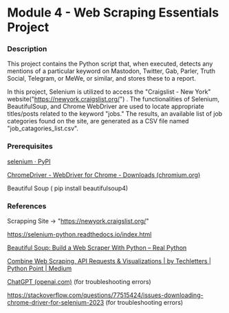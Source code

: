 # Module 4 - Web Scraping Essentials Project

### Description

This project contains the Python script that, when executed, detects any mentions of a particular keyword on Mastodon, Twitter, Gab, Parler, Truth Social, Telegram, or MeWe, or similar, and stores these to a report.

In this project, Selenium is utilized to access the "Craigslist - New York" website("https://newyork.craigslist.org/") . The functionalities of Selenium, BeautifulSoup, and Chrome WebDriver are used to locate appropriate titles/posts related to the keyword "jobs." The results, an available list of job categories found on the site, are generated as a CSV file named "job_catagories_list.csv". 

### Prerequisites

[selenium · PyPI](https://pypi.org/project/selenium/)

[ChromeDriver - WebDriver for Chrome - Downloads (chromium.org)](https://chromedriver.chromium.org/downloads)

 Beautiful Soup ( pip install beautifulsoup4)

### References

Scrapping Site -> "https://newyork.craigslist.org/"

https://selenium-python.readthedocs.io/index.html

[Beautiful Soup: Build a Web Scraper With Python – Real Python](https://realpython.com/beautiful-soup-web-scraper-python/)

[Combine Web Scraping, API Requests & Visualizations | by Techletters | Python Point | Medium](https://medium.com/python-point/combining-web-scraping-api-requests-visualizations-6b7a4cfacdd2)

[ChatGPT (openai.com)](https://chat.openai.com/) (for troubleshooting errors)

https://stackoverflow.com/questions/77515424/issues-downloading-chrome-driver-for-selenium-2023 (for troubleshooting errors)
